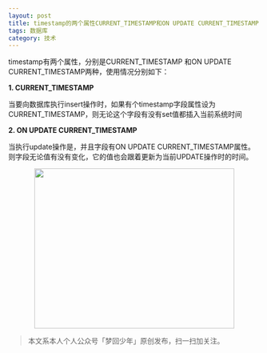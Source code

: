 ```yaml
---
layout: post
title: timestamp的两个属性CURRENT_TIMESTAMP和ON UPDATE CURRENT_TIMESTAMP 
tags: 数据库
category: 技术
---
```


timestamp有两个属性，分别是CURRENT_TIMESTAMP 和ON UPDATE CURRENT_TIMESTAMP两种，使用情况分别如下：

**1. CURRENT_TIMESTAMP**

当要向数据库执行insert操作时，如果有个timestamp字段属性设为CURRENT_TIMESTAMP，则无论这个字段有没有set值都插入当前系统时间 

**2. ON UPDATE CURRENT_TIMESTAMP**

当执行update操作是，并且字段有ON UPDATE CURRENT_TIMESTAMP属性。则字段无论值有没有变化，它的值也会跟着更新为当前UPDATE操作时的时间。

<div align="center">
<img src="http://7xlkoc.com1.z0.glb.clouddn.com/qrcodenew.jpg" width="400" height="320" />
</div>

> 本文系本人个人公众号「梦回少年」原创发布，扫一扫加关注。